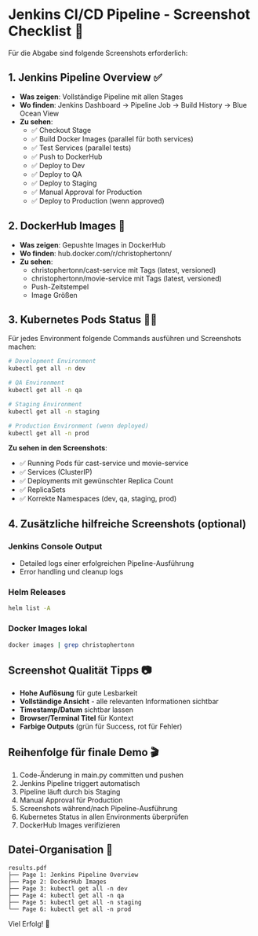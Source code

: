 # Jenkins CI/CD Pipeline - Screenshot Checklist 📸

Für die Abgabe sind folgende Screenshots erforderlich:

## 1. Jenkins Pipeline Overview ✅
- **Was zeigen**: Vollständige Pipeline mit allen Stages
- **Wo finden**: Jenkins Dashboard → Pipeline Job → Build History → Blue Ocean View
- **Zu sehen**: 
  - ✅ Checkout Stage
  - ✅ Build Docker Images (parallel für both services)
  - ✅ Test Services (parallel tests)
  - ✅ Push to DockerHub
  - ✅ Deploy to Dev
  - ✅ Deploy to QA  
  - ✅ Deploy to Staging
  - ✅ Manual Approval for Production
  - ✅ Deploy to Production (wenn approved)

## 2. DockerHub Images 📸
- **Was zeigen**: Gepushte Images in DockerHub
- **Wo finden**: hub.docker.com/r/christophertonn/
- **Zu sehen**:
  - christophertonn/cast-service mit Tags (latest, versioned)
  - christophertonn/movie-service mit Tags (latest, versioned)
  - Push-Zeitstempel
  - Image Größen

## 3. Kubernetes Pods Status 🏃‍♂️
Für jedes Environment folgende Commands ausführen und Screenshots machen:

```bash
# Development Environment
kubectl get all -n dev

# QA Environment  
kubectl get all -n qa

# Staging Environment
kubectl get all -n staging

# Production Environment (wenn deployed)
kubectl get all -n prod
```

**Zu sehen in den Screenshots**:
- ✅ Running Pods für cast-service und movie-service
- ✅ Services (ClusterIP)
- ✅ Deployments mit gewünschter Replica Count
- ✅ ReplicaSets
- ✅ Korrekte Namespaces (dev, qa, staging, prod)

## 4. Zusätzliche hilfreiche Screenshots (optional)

### Jenkins Console Output
- Detailed logs einer erfolgreichen Pipeline-Ausführung
- Error handling und cleanup logs

### Helm Releases
```bash
helm list -A
```

### Docker Images lokal
```bash
docker images | grep christophertonn
```

## Screenshot Qualität Tipps 📷
- **Hohe Auflösung** für gute Lesbarkeit
- **Vollständige Ansicht** - alle relevanten Informationen sichtbar
- **Timestamp/Datum** sichtbar lassen
- **Browser/Terminal Titel** für Kontext
- **Farbige Outputs** (grün für Success, rot für Fehler)

## Reihenfolge für finale Demo 🎬
1. Code-Änderung in main.py committen und pushen
2. Jenkins Pipeline triggert automatisch  
3. Pipeline läuft durch bis Staging
4. Manual Approval für Production
5. Screenshots während/nach Pipeline-Ausführung
6. Kubernetes Status in allen Environments überprüfen
7. DockerHub Images verifizieren

## Datei-Organisation 📁
```
results.pdf
├── Page 1: Jenkins Pipeline Overview
├── Page 2: DockerHub Images  
├── Page 3: kubectl get all -n dev
├── Page 4: kubectl get all -n qa
├── Page 5: kubectl get all -n staging
└── Page 6: kubectl get all -n prod
```

Viel Erfolg! 🚀